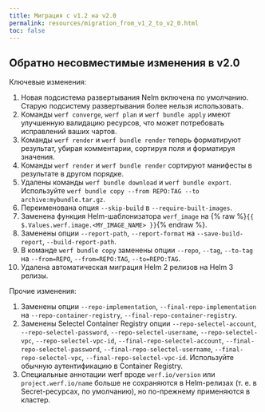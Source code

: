 ```yaml
---
title: Миграция с v1.2 на v2.0
permalink: resources/migration_from_v1_2_to_v2_0.html
toc: false
---
```


## Обратно несовместимые изменения в v2.0

Ключевые изменения:
1. Новая подсистема развертывания Nelm включена по умолчанию. Старую подсистему развертывания более нельзя использовать.
1. Команды `werf converge`, `werf plan` и `werf bundle apply` имеют улучшенную валидацию ресурсов, что может потребовать исправлений ваших чартов.
1. Команды `werf render` и `werf bundle render` теперь форматируют результат, убирая комментарии, сортируя поля и форматируя значения.
1. Команды `werf render` и `werf bundle render` сортируют манифесты в результате в другом порядке.
1. Удалены команды `werf bundle download` и `werf bundle export`. Используйте `werf bundle copy --from REPO:TAG --to archive:mybundle.tar.gz`.
1. Переименована опция `--skip-build` в `--require-built-images`.
1. Заменена функция Helm-шаблонизатора `werf_image` на {% raw %}`{{ $.Values.werf.image.<MY_IMAGE_NAME> }}`{% endraw %}.
1. Заменены опции `--report-path`, `--report-format` на `--save-build-report`, `--build-report-path`.
1. В команде `werf bundle copy` заменены опции `--repo`, `--tag`, `--to-tag` на `--from=REPO`, `--from=REPO:TAG`, `--to=REPO:TAG`.
1. Удалена автоматическая миграция Helm 2 релизов на Helm 3 релизы.
    
Прочие изменения:
1. Заменены опции `--repo-implementation`, `--final-repo-implementation` на `--repo-container-registry`, `--final-repo-container-registry`.
1. Заменены Selectel Container Registry опции `--repo-selectel-account`, `--repo-selectel-password`, `--repo-selectel-username`, `--repo-selectel-vpc`, `--repo-selectel-vpc-id`, `--final-repo-selectel-account`, `--final-repo-selectel-password`, `--final-repo-selectel-username`, `--final-repo-selectel-vpc`, `--final-repo-selectel-vpc-id`. Используйте обычную аутентификацию в Container Registry.
1. Специальные аннотации werf вроде `werf.io/version` или `project.werf.io/name` больше не сохраняются в Helm-релизах (т. е. в Secret-ресурсах, по умолчанию), но по-прежнему применяются в кластер.
